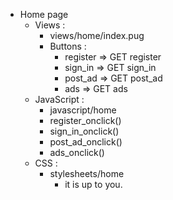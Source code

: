 
- Home page
  - Views :
    - views/home/index.pug
    - Buttons :
      - register => GET register
      - sign_in => GET sign_in
      - post_ad => GET post_ad
      - ads => GET ads
  - JavaScript :
    - javascript/home
    - register_onclick()
    - sign_in_onclick()
    - post_ad_onclick()
    - ads_onclick()
  - CSS :
    - stylesheets/home
      - it is up to you.
